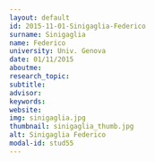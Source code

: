 ```yaml
---
layout: default 
id: 2015-11-01-Sinigaglia-Federico
surname: Sinigaglia
name: Federico
university: Univ. Genova
date: 01/11/2015
aboutme: 
research_topic: 
subtitle: 
advisor: 
keywords: 
website: 
img: sinigaglia.jpg
thumbnail: sinigaglia_thumb.jpg
alt: Sinigaglia Federico
modal-id: stud55
---
```

